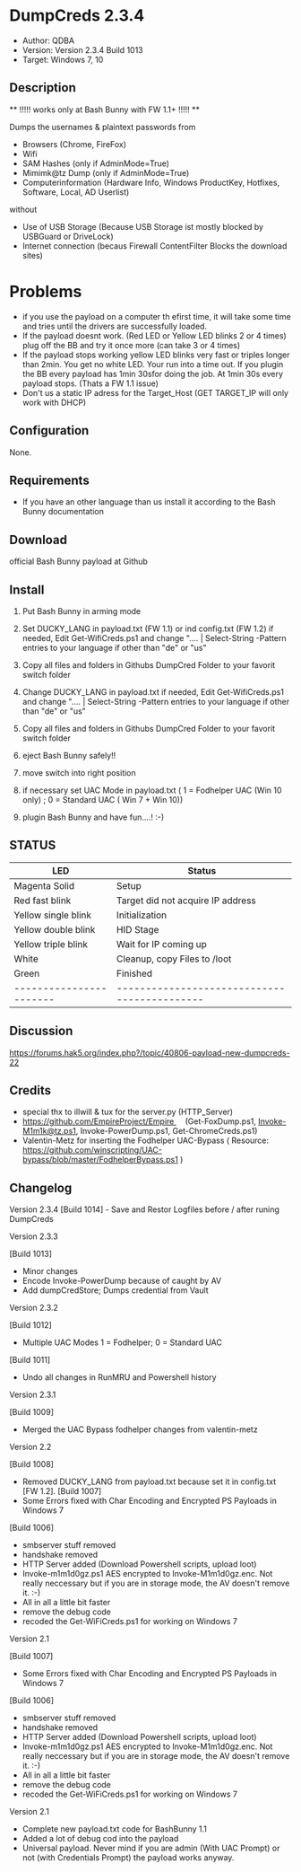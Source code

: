 # DumpCreds 2.3.4
* Author: QDBA
* Version: Version 2.3.4 Build 1013
* Target: Windows 7, 10

## Description

** !!!!! works only at Bash Bunny with FW 1.1+ !!!!! **

Dumps the usernames & plaintext passwords from 
 * Browsers (Chrome, FireFox)
 * Wifi 
 * SAM Hashes (only if AdminMode=True)
 * Mimimk@tz Dump (only if AdminMode=True) 
 * Computerinformation (Hardware Info, Windows ProductKey, Hotfixes, Software, Local, AD Userlist)
 
 without 
 * Use of USB Storage (Because USB Storage ist mostly blocked by USBGuard or DriveLock)
 * Internet connection (becaus Firewall ContentFilter Blocks the download sites)
 
 
# Problems
- if you use the payload on a computer th efirst time, it will take some time and tries until the drivers are successfully loaded.
- If the payload doesnt work. (Red LED or Yellow LED blinks 2 or 4 times) plug off the BB  and try it once more (can take 3 or 4 times)
- If the payload stops working yellow LED blinks very fast or triples longer than 2min. You get no white LED. Your run into a time out. 
  If you plugin the BB every payload has 1min 30sfor doing the job. At 1min 30s every payload stops. (Thats a FW 1.1 issue)  
- Don't us a static IP adress for the Target_Host (GET TARGET_IP will only work with DHCP)
 

## Configuration

None. 

## Requirements

- If you have an other language than us install it according to the Bash Bunny documentation

## Download


official Bash Bunny payload at Github


## Install

1. Put Bash Bunny in arming mode

2. Set DUCKY_LANG in payload.txt (FW 1.1) or ind config.txt (FW 1.2)  if needed, 
   Edit Get-WifiCreds.ps1 and change ".... | Select-String -Pattern entries to your language if other than "de" or "us"

3. Copy all files and folders in Githubs DumpCred Folder to your favorit switch folder		
2. Change DUCKY_LANG in payload.txt if needed, 
   Edit Get-WifiCreds.ps1 and change ".... | Select-String -Pattern entries to your language if other than "de" or "us"

3. Copy all files and folders in Githubs DumpCred Folder to your favorit switch folder		
				
4. eject Bash Bunny safely!!

5. move switch into right position

6. if necessary set UAC Mode in payload.txt ( 1 = Fodhelper UAC  (Win 10 only) ; 0 = Standard UAC ( Win 7 + Win 10))

7. plugin Bash Bunny and have fun....! :-)


## STATUS


| LED                     | Status                                       |
| ----------------------- | -------------------------------------------- |
| Magenta Solid           | Setup                                        |
| Red fast blink          | Target did not acquire IP address            |
| Yellow single blink     | Initialization                               |
| Yellow double blink     | HID Stage                                    |
| Yellow triple blink     | Wait for IP coming up                        | 
| White			              | Cleanup, copy Files to <root>/loot           |
| Green               	  | Finished                                     |
| ----------------------- | -------------------------------------------- |


## Discussion

https://forums.hak5.org/index.php?/topic/40806-payload-new-dumpcreds-22

## Credits

- special thx to illwill & tux for the server.py (HTTP_Server)  
- https://github.com/EmpireProject/Empire     (Get-FoxDump.ps1, Invoke-M1m1k@tz.ps1, Invoke-PowerDump.ps1, Get-ChromeCreds.ps1)
- Valentin-Metz for inserting the Fodhelper UAC-Bypass  ( Resource: https://github.com/winscripting/UAC-bypass/blob/master/FodhelperBypass.ps1 )

## Changelog

Version 2.3.4
	[Build 1014]
	- Save and Restor Logfiles before / after runing DumpCreds

Version 2.3.3

  [Build 1013]
  - Minor changes
  - Encode Invoke-PowerDump because of caught by AV
  - Add dumpCredStore; Dumps credential from Vault

Version 2.3.2

 [Build 1012]
 - Multiple UAC Modes 1 = Fodhelper; 0 = Standard UAC
 
 [Build 1011]
 - Undo all changes in RunMRU and Powershell history

Version 2.3.1

 [Build 1009]
 - Merged the UAC Bypass fodhelper changes from valentin-metz
 
Version 2.2 
 
 [Build 1008]
 - Removed DUCKY_LANG from payload.txt because set it in config.txt [FW 1.2]. 
 [Build 1007] 
 - Some Errors fixed with Char Encoding and Encrypted PS Payloads in Windows 7 

 [Build 1006]
- smbserver stuff removed
- handshake removed
- HTTP Server added (Download Powershell scripts, upload loot)
- Invoke-m1m1d0gz.ps1 AES encrypted to Invoke-M1m1d0gz.enc. 
     Not really neccessary but if you are in storage mode, the AV doesn't remove it. :-)
- All in all a little bit faster
- remove the debug code
- recoded the Get-WiFiCreds.ps1 for working on Windows 7


Version 2.1

 [Build 1007] 
 - Some Errors fixed with Char Encoding and Encrypted PS Payloads in Windows 7 

 [Build 1006]
- smbserver stuff removed
- handshake removed
- HTTP Server added (Download Powershell scripts, upload loot)
- Invoke-m1m1d0gz.ps1 AES encrypted to Invoke-M1m1d0gz.enc. 
     Not really neccessary but if you are in storage mode, the AV doesn't remove it. :-)
- All in all a little bit faster
- remove the debug code
- recoded the Get-WiFiCreds.ps1 for working on Windows 7

Version 2.1
- Complete new payload.txt code for BashBunny 1.1
- Added a lot of debug cod into the payload 
- Universal payload. Never mind if you are admin (With UAC Prompt) or not (with Credentials Prompt) the payload works anyway.
